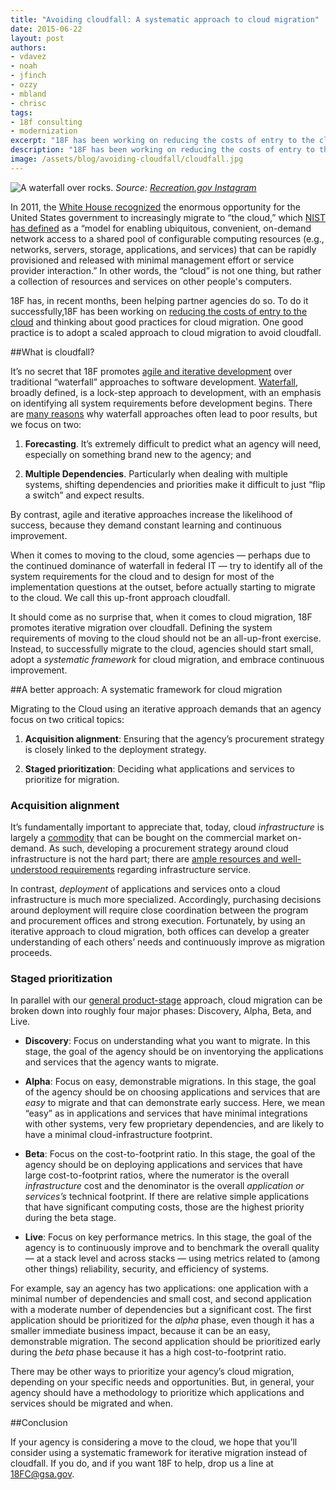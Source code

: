 ```yaml
---
title: "Avoiding cloudfall: A systematic approach to cloud migration"
date: 2015-06-22
layout: post
authors:
- vdavez
- noah
- jfinch
- ozzy
- mbland
- chrisc
tags:
- 18f consulting
- modernization
excerpt: "18F has been working on reducing the costs of entry to the cloud and thinking about good practices for cloud migration. One good practice is to adopt a scaled approach to cloud migration to avoid cloudfall."
description: "18F has been working on reducing the costs of entry to the cloud and thinking about good practices for cloud migration. One good practice is to adopt a scaled approach to cloud migration to avoid cloudfall."
image: /assets/blog/avoiding-cloudfall/cloudfall.jpg
---
```


![A waterfall over rocks.]({{site.baseurl}}/assets/blog/avoiding-cloudfall/cloudfall.jpg)
*Source: [Recreation.gov Instagram](https://instagram.com/p/pZFSh0ivJe/)*

In 2011, the [White House recognized](https://www.whitehouse.gov/sites/default/files/omb/assets/egov_docs/federal-cloud-computing-strategy.pdf)
the enormous opportunity for the United States government to
increasingly migrate to “the cloud,” which [NIST has
defined](http://csrc.nist.gov/publications/nistpubs/800-145/SP800-145.pdf)
as a “model for enabling ubiquitous, convenient, on-demand network
access to a shared pool of configurable computing resources (e.g.,
networks, servers, storage, applications, and services) that can be
rapidly provisioned and released with minimal management effort or
service provider interaction.” In other words, the “cloud” is not one
thing, but rather a collection of resources and services on
other people's computers.

18F has, in recent months, been helping partner agencies do so. To do it
successfully,18F has been working on [reducing the costs of entry to
the cloud](https://18f.gsa.gov/2015/05/08/layering-innovation/) and
thinking about good practices for cloud migration. One good practice is
to adopt a scaled approach to cloud migration to avoid cloudfall.

##What is cloudfall?

It’s no secret that 18F promotes [agile and iterative
development](https://playbook.cio.gov/#play4) over traditional
“waterfall” approaches to software development.
[Waterfall](http://en.wikipedia.org/wiki/Waterfall_model), broadly
defined, is a lock-step approach to development, with an emphasis on
identifying all system requirements before development begins. There are
[many
reasons](http://ben.balter.com/2011/11/29/towards-a-more-agile-government/#b-waterfall-software-development-fails-to-adequately-respond-to-the-ever-changing-conditions-that-make-up-a-projects-problem-space)
why waterfall approaches often lead to poor results, but we focus on
two:

1.  **Forecasting**. It’s extremely difficult to predict what an agency will need, especially on something brand new to the agency; and

2.  **Multiple Dependencies**. Particularly when dealing with multiple systems, shifting dependencies and priorities make it difficult to just “flip a switch” and expect results.

By contrast, agile and iterative approaches increase the likelihood of
success, because they demand constant learning and continuous
improvement.

When it comes to moving to the cloud, some agencies — perhaps due to the
continued dominance of waterfall in federal IT — try to identify all of
the system requirements for the cloud and to design for most of the
implementation questions at the outset, before actually starting to
migrate to the cloud. We call this up-front approach cloudfall.

It should come as no surprise that, when it comes to cloud migration,
18F promotes iterative migration over cloudfall. Defining the system
requirements of moving to the cloud should not be an all-up-front
exercise. Instead, to successfully migrate to the cloud, agencies should
start small, adopt a *systematic framework* for cloud migration, and
embrace continuous improvement.

##A better approach: A systematic framework for cloud migration

Migrating to the Cloud using an iterative approach demands that an
agency focus on two critical topics:

1.  **Acquisition alignment**: Ensuring that the agency’s procurement strategy is closely linked to the deployment strategy.

2.  **Staged prioritization**: Deciding what applications and services to prioritize for migration.

### Acquisition alignment

It’s fundamentally important to appreciate that, today, cloud
*infrastructure* is largely a
[commodity](http://www.forbes.com/sites/timworstall/2014/04/15/cloud-services-become-quite-literally-a-commodity/)
that can be bought on the commercial market on-demand. As such,
developing a procurement strategy around cloud infrastructure is not the
hard part; there are [ample resources and well-understood
requirements](https://www.fedramp.gov/) regarding infrastructure
service.

In contrast, *deployment* of applications and services onto a cloud
infrastructure is much more specialized. Accordingly, purchasing
decisions around deployment will require close coordination between the
program and procurement offices and strong execution. Fortunately, by
using an iterative approach to cloud migration, both offices can develop
a greater understanding of each others’ needs and continuously improve
as migration proceeds.

### Staged prioritization

In parallel with our [general
product-stage](https://18f.gsa.gov/dashboard/stages/) approach, cloud
migration can be broken down into roughly four major phases: Discovery,
Alpha, Beta, and Live.

-   **Discovery**: Focus on understanding what you want to migrate.
In this stage, the goal of the agency should be on inventorying the
applications and services that the agency wants to migrate.

-   **Alpha**: Focus on easy, demonstrable migrations.
In this stage, the goal of the agency should be on choosing applications and services that are *easy* to migrate and that can
demonstrate early success. Here, we mean “easy” as in applications and
services that have minimal integrations with other systems, very few
proprietary dependencies, and are likely to have a minimal
cloud-infrastructure footprint.

-   **Beta**: Focus on the cost-to-footprint ratio.
In this stage, the goal of the agency should be on deploying
applications and services that have large cost-to-footprint ratios,
where the numerator is the overall *infrastructure* cost and the
denominator is the overall *application or services’s* technical
footprint. If there are relative simple applications that have
significant computing costs, those are the highest priority during the
beta stage.

-   **Live**: Focus on key performance metrics.
In this stage, the goal of the agency is to continuously improve and
to benchmark the overall quality — at a stack level and across stacks
 — using metrics related to (among other things) reliability, security,
and efficiency of systems.

For example, say an agency has two applications: one application with a
minimal number of dependencies and small cost, and second application
with a moderate number of dependencies but a significant cost. The first
application should be prioritized for the *alpha* phase, even though it
has a smaller immediate business impact, because it can be an easy,
demonstrable migration. The second application should be prioritized
early during the *beta* phase because it has a high cost-to-footprint
ratio.

There may be other ways to prioritize your agency’s cloud migration,
depending on your specific needs and opportunities. But, in general,
your agency should have a methodology to prioritize which applications
and services should be migrated and when.

##Conclusion

If your agency is considering a move to the cloud, we hope that you’ll
consider using a systematic framework for iterative migration instead of
cloudfall. If you do, and if you want 18F to help, drop us a line at
[18FC@gsa.gov](mailto:18FC@gsa.gov).
